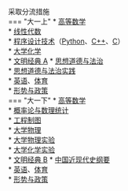 采取分流措施  
=== "大一上"
    * [高等数学](../../课程/高等数学.md)  
    * [线性代数](../../课程/线性代数.md)  
    * [程序设计技术](../../课程/程序设计技术/index.md)（[Python](../../课程/程序设计技术/程序设计技术（基于Python）.md)、[C++](../../课程/程序设计技术/程序设计技术（基于C++）.md)、[C](../../课程/程序设计技术/程序设计技术（基于C++）.md)）  
    * [大学化学](../../课程/大学化学.md)  
    * [文明经典 A](../../课程/文明经典/文明经典%20A.md)
    * [思想道德与法治](../../课程/思想道德与法治.md)  
    * [思想道德与法治实践](../../课程/思想道德与法治实践.md)  
    * [英语](../../课程/英语.md)、[体育](../../课程/体育/index.md)  
    * [形势与政策](../../课程/形势与政策.md)  
=== "大一下"
    * [高等数学](../../课程/高等数学.md)  
    * [概率论与数理统计](../../课程/概率论与数理统计.md)  
    * [工程制图](../../课程/工程制图.md)  
    * [大学物理](../../课程/大学物理.md)  
    * [大学物理实验](../../课程/大学物理实验.md)  
    * [大学化学实验](../../课程/大学化学实验.md)  
    * [文明经典 B](../../课程/文明经典/文明经典%20B.md)
    * [中国近现代史纲要](../../课程/中国近现代史纲要.md)  
    * [英语](../../课程/英语.md)、[体育](../../课程/体育/index.md)  
    * [形势与政策](../../课程/形势与政策.md)  